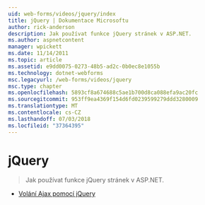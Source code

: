 ```yaml
---
uid: web-forms/videos/jquery/index
title: jQuery | Dokumentace Microsoftu
author: rick-anderson
description: Jak používat funkce jQuery stránek v ASP.NET.
ms.author: aspnetcontent
manager: wpickett
ms.date: 11/14/2011
ms.topic: article
ms.assetid: e9dd0075-0273-48b5-ad2c-0b0ec8e1055b
ms.technology: dotnet-webforms
msc.legacyurl: /web-forms/videos/jquery
msc.type: chapter
ms.openlocfilehash: 5893cf8a674688c5ae1b700d8ca088efa9ac20fc
ms.sourcegitcommit: 953ff9ea4369f154d6fd0239599279ddd3280009
ms.translationtype: MT
ms.contentlocale: cs-CZ
ms.lasthandoff: 07/03/2018
ms.locfileid: "37364395"
---
```

<a name="jquery"></a>jQuery
====================
> Jak používat funkce jQuery stránek v ASP.NET.


- [Volání Ajax pomocí jQuery](how-do-i-make-ajax-calls-using-jquery.md)
